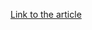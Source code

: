 [Link to the article](https://cybersecuritynews.com/hackers-exploiting-sharepoint-rce-vulnerability/)
